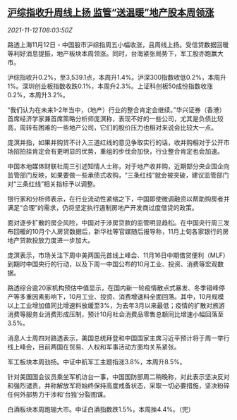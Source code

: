 <!--1636705862000-->
[沪综指收升周线上扬 监管“送温暖”地产股本周领涨](https://cn.reuters.com/article/china-stock-market-close-rea-1112-idCNKBS2HX0WD)
------

<div><i>2021-11-12T08:03:50Z</i></div><p>路透上海11月12日 - 中国股市沪综指周五小幅收涨，且周线上扬。受信贷数据回暖等利好消息提振，地产板块本周领涨。同时，台海紧张局势下，军工股亦跑赢大市。</p><p>沪综指收升0.2%，至3,539.1点，本周升1.4%。沪深300指数收低0.2%，本周升1%。深圳创业板指数收跌0.1%，本周升2.3%。上证科创板50成份指数收涨0.2%，本周升3.2%。</p><p>“我们认为在未来1-2年当中，（地产）行业的整合肯定会继续。”华兴证券（香港）首席经济学家兼首席策略分析师庞溟称，表现不好的一些公司，尤其是负债比较高，周转有困难的一些地产公司，它们的股价压力也相对来说会比较大一点。</p><p>庞溟并指，如果并购贷不计入三道红线的意见争取实行的话，收并购相对于公开市场招拍挂肯定会有更明显的优势，重组的步伐会加快，行业整合肯定也会加速。</p><p>中国本地媒体财联社周三引述知情人士称，对于地产收并购，近期部分央企国企向监管部门反映，如果要做一些承债式收购，“三条红线”就会被突破，建议监管部门对“三条红线”相关指标予以调整。</p><p>银行家和分析师表示，在行业流动性紧缩之下，中国即使微调融资以帮助购房者并满足“合理”的需求，仍将坚定执行遏制房地产开发商过度借贷的政策。</p><p>面对逐步扩散的房企风险，中国对于涉房贷款的监管明显趋松。在中国央行周三发布回暖的10月个人房贷数据后，新华社等官媒随后报导称，11月上旬各家银行的房地产贷款投放力度进一步加大。</p><p>庞溟表示，市场关注下周中美两国元首线上峰会、11月16日中期借贷便利（MLF）到期时中国央行的行动，以及下周一中国公布的10月工业、投资、消费等宏观数据。</p><p>路透综合逾20家机构预估中值显示，在国内新一轮疫情散点式暴发、冬季错峰停产等多重因素影响下，10月工业、投资、消费增速料全面回落。其中，10月规模以上工业增加值同比增速料放缓至3%，为去年3月以来最低；疫情的扩散对旅游消费等服务业消费形成压制，预计10月社会消费品零售总额同比增速小幅回落至3.5%。</p><p>消息人士周四对路透表示，美国总统拜登和中国国家主席习近平预计将于周一举行线上峰会，目前两国在贸易、人权和军事活动方面均关系紧张。</p><p>军工板块本周劲扬。中证中航军工主题指涨3.8%，本周升8.5%。</p><p>针对美国国会议员乘坐军机访台一事，中国国防部周二稍晚称，对此表示坚决反对和强烈谴责，并称解放军将始终保持高度戒备状态，采取一切必要措施，坚决粉碎任何外部势力干涉和‘台独’分裂图谋。</p><p>白酒板块本周跑输大市。中证白酒指数跌1.5%，本周挫4.4%。（完）</p>
